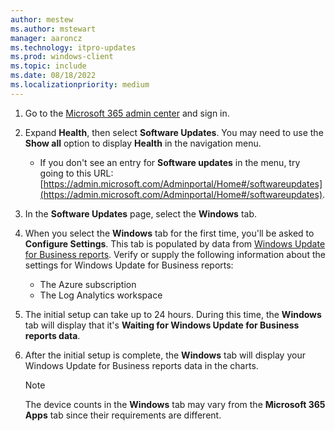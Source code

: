 ```yaml
---
author: mestew
ms.author: mstewart
manager: aaroncz
ms.technology: itpro-updates
ms.prod: windows-client
ms.topic: include
ms.date: 08/18/2022
ms.localizationpriority: medium
---
```

<!--This file is shared by updates/wufb-reports-enable.md and the update/wufb-reports-admin-center.md articles. Headings are driven by article context.  -->
1. Go to the [Microsoft 365 admin center](https://admin.microsoft.com/) and sign in.
1. Expand **Health**, then select **Software Updates**. You may need to use the **Show all** option to display **Health** in the navigation menu.
   - If you don't see an entry for **Software updates** in the menu, try going to this URL: [https://admin.microsoft.com/Adminportal/Home#/softwareupdates](https://admin.microsoft.com/Adminportal/Home#/softwareupdates).
1. In the **Software Updates** page, select the **Windows** tab.
1. When you select the **Windows** tab for the first time, you'll be asked to **Configure Settings**. This tab is populated by data from [Windows Update for Business reports](../wufb-reports-overview.md). Verify or supply the following information about the settings for Windows Update for Business reports:

    - The Azure subscription
    - The Log Analytics workspace
1. The initial setup can take up to 24 hours. During this time, the **Windows** tab will display that it's **Waiting for Windows Update for Business reports data**.
1. After the initial setup is complete, the **Windows** tab will display your Windows Update for Business reports data in the charts.
   > [!Note]
   > The device counts in the **Windows** tab may vary from the **Microsoft 365 Apps** tab since their requirements are different.  
